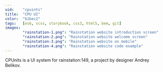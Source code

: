 ```yaml
---
uid:    "cpuints"
title:  "CPU UI"
color:  "b1bec2"
tags:   [es6, scss, storybook, css3, html5, bem, git]
images:
        "rainstation-1.png": "Rainstation website introduction screen"
        "rainstation-2.png": "Rainstation website welcome screen"
        "rainstation-3.png": "Rainstation website on mobile"
        "rainstation-4.png": "Rainstation website code example"
---
```


CPUnits is a UI system for rainstation:149, a project by designer Andrey Belikov.
